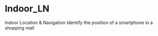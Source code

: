 # Indoor_LN
Indoor Location &amp; Navigation Identify the position of a smartphone in a shopping mall
